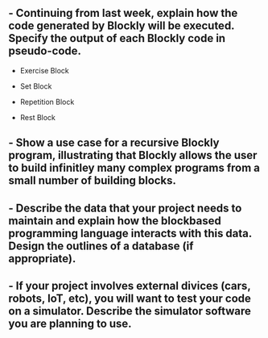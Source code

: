 ## - Continuing from last week, explain how the code generated by Blockly will be executed. Specify the output of each Blockly code in pseudo-code.
* Exercise Block

* Set Block

* Repetition Block

* Rest Block


## - Show a use case for a recursive Blockly program, illustrating that Blockly allows the user to build infinitley many complex programs from a small number of building blocks.


## - Describe the data that your project needs to maintain and explain how the blockbased programming language interacts with this data. Design the outlines of a database (if appropriate).


## - If your project involves external divices (cars, robots, IoT, etc), you will want to test your code on a simulator. Describe the simulator software you are planning to use.
